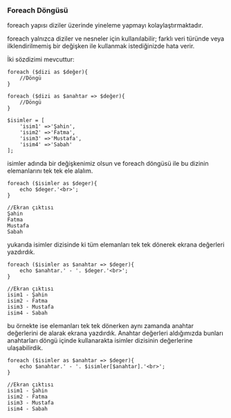 ### Foreach Döngüsü

foreach yapısı diziler üzerinde yineleme yapmayı kolaylaştırmaktadır.

foreach yalnızca diziler ve nesneler için kullanılabilir; farklı veri türünde veya ilklendirilmemiş bir değişken ile
kullanmak istediğinizde hata verir.

İki sözdizimi mevcuttur:

```
foreach ($dizi as $değer){
    //Döngü
}

foreach ($dizi as $anahtar => $değer){
    //Döngü
}
```

```
$isimler = [
    'isim1' =>'Şahin',
    'isim2' =>'Fatma',
    'isim3' =>'Mustafa',
    'isim4' =>'Sabah'
];
```

isimler adında bir değişkenimiz olsun ve foreach döngüsü ile bu dizinin elemanlarını tek tek ele alalım.

```
foreach ($isimler as $deger){
    echo $deger.'<br>';
}

//Ekran çıktısı
Şahin
Fatma
Mustafa
Sabah

```
yukarıda isimler dizisinde ki tüm elemanları tek tek dönerek ekrana değerleri yazdırdık.

```
foreach ($isimler as $anahtar => $deger){
    echo $anahtar.' - '. $deger.'<br>';
}

//Ekran çıktısı
isim1 - Şahin
isim2 - Fatma
isim3 - Mustafa
isim4 - Sabah
```
bu örnekte ise elemanları tek tek dönerken aynı zamanda anahtar değerlerini de alarak ekrana yazdırdık.
Anahtar değerleri aldığımızda bunları anahtarları döngü içinde kullanarakta isimler dizisinin değerlerine ulaşabilirdik.

```
foreach ($isimler as $anahtar => $deger){
    echo $anahtar.' - '. $isimler[$anahtar].'<br>';
}

//Ekran çıktısı
isim1 - Şahin
isim2 - Fatma
isim3 - Mustafa
isim4 - Sabah
```
